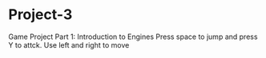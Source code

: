 # Project-3
Game Project Part 1: Introduction to Engines 
Press space to jump and press Y to attck.
Use left and right to move
